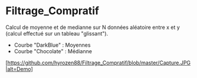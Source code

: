 # Filtrage_Compratif

Calcul de moyenne et de medianne sur N données aléatoire entre x et y (calcul effectué sur un tableau "glissant").
- Courbe "DarkBlue" : Moyennes
- Courbe "Chocolate" : Médianne

[https://github.com/hyrozen88/Filtrage_Compratif/blob/master/Capture.JPG|alt=Demo]
